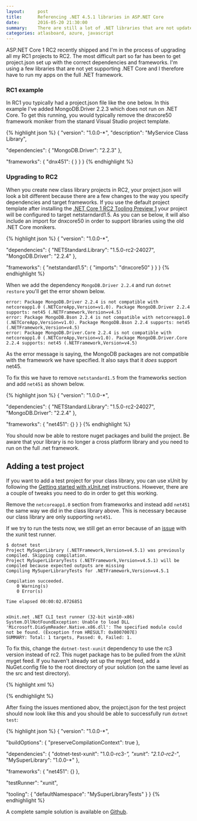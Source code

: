 ```yaml
---
layout:     post
title:      Referencing .NET 4.5.1 libraries in ASP.NET Core
date:       2016-05-20 21:30:00
summary:    There are still a lot of .NET libraries that are not updated with support for .NET Core. This article shows how you can still use these libraries in an ASP.NET Core 1 RC2 project.
categories: atlasboard, azure, javascript
---
```



ASP.NET Core 1 RC2 recently shipped and I'm in the process of upgrading all my RC1 projects
to RC2. The most difficult part so far has been to get project.json set up with the correct
dependencies and frameworks. I'm using a few libraries that are not yet supporting .NET Core
and I therefore have to run my apps on the full .NET framework.


### RC1 example
In RC1 you typically had a project.json file like the one below. In this example I've added MongoDB.Driver 2.2.3 which
does not run on .NET Core. To get this running, you would typically remove the dnxcore50 framework moniker from the
stanard Visual Studio project template.

{% highlight json %}
{
  "version": "1.0.0-*",
  "description": "MyService Class Library",

  "dependencies": {
    "MongoDB.Driver": "2.2.3"
  },

  "frameworks": {
    "dnx451": { }
  }
}
{% endhighlight %}


### Upgrading to RC2

When you create new class library projects in RC2, your project.json will look a bit different because there
are a few changes to the way you specify dependencies and target frameworks. If you use the default project template
after installing the [.NET Core 1 RC2 Tooling Preview 1](https://go.microsoft.com/fwlink/?LinkId=798481) your project
will be configured to target netstarndard1.5. As you can se below, it will also include an import for dnxcore50 in
order to support libraries using the old .NET Core monikers.
 
{% highlight json %}
{
  "version": "1.0.0-*",

  "dependencies": {
    "NETStandard.Library": "1.5.0-rc2-24027",
    "MongoDB.Driver": "2.2.4"
  },

  "frameworks": {
    "netstandard1.5": {
      "imports": "dnxcore50"
    }
  }
}
{% endhighlight %}


When we add the dependency `MongoDB.Driver 2.2.4` and run `dotnet restore` you'll get the error shown below.

```
error: Package MongoDB.Driver 2.2.4 is not compatible with netcoreapp1.0 (.NETCoreApp,Version=v1.0). Package MongoDB.Driver 2.2.4 supports: net45 (.NETFramework,Version=v4.5)
error: Package MongoDB.Bson 2.2.4 is not compatible with netcoreapp1.0 (.NETCoreApp,Version=v1.0). Package MongoDB.Bson 2.2.4 supports: net45 (.NETFramework,Version=v4.5)
error: Package MongoDB.Driver.Core 2.2.4 is not compatible with netcoreapp1.0 (.NETCoreApp,Version=v1.0). Package MongoDB.Driver.Core 2.2.4 supports: net45 (.NETFramework,Version=v4.5)
```

As the error message is saying, the MongoDB packages are not compatible with the framework we have specified. It also says that it _does_ support net45.

To fix this we have to remove `netstandard1.5` from the frameworks section and add `net451` as shown below. 

{% highlight json %}
{
  "version": "1.0.0-*",

  "dependencies": {
    "NETStandard.Library": "1.5.0-rc2-24027",
    "MongoDB.Driver": "2.2.4"
  },

  "frameworks": {
      "net451": {}
  }
}
{% endhighlight %}

You should now be able to restore nuget packages and build the project. Be aware that your library is no longer a cross platform library
and you need to run on the full .net framework.

## Adding a test project

If you want to add a test project for your class library, you can use xUnit by following the [Getting started with xUnit.net](http://xunit.github.io/docs/getting-started-dotnet-core.html)
instructions. However, there are a couple of tweaks you need to do in order to get this working.

Remove the `netcoreapp1.0` section from frameworks and instead add `net451` the same way we did in the class library above. This is necessary
because our class library are only supporting `net451`.

If we try to run the tests now, we still get an error because of an [issue](https://github.com/xunit/xunit/issues/843) with the xunit test runner.

```
$ dotnet test
Project MySuperLibrary (.NETFramework,Version=v4.5.1) was previously compiled. Skipping compilation.
Project MySuperLibraryTests (.NETFramework,Version=v4.5.1) will be compiled because expected outputs are missing
Compiling MySuperLibraryTests for .NETFramework,Version=v4.5.1

Compilation succeeded.
    0 Warning(s)
    0 Error(s)

Time elapsed 00:00:02.0726851


xUnit.net .NET CLI test runner (32-bit win10-x86)
System.DllNotFoundException: Unable to load DLL 'Microsoft.DiaSymReader.Native.x86.dll': The specified module could not be found. (Exception from HRESULT: 0x8007007E)
SUMMARY: Total: 1 targets, Passed: 0, Failed: 1.
```

To fix this, change the `dotnet-test-xunit` dependency to use the rc3 version instead of rc2. 
This nuget package has to be pulled from the xUnit myget feed. If you haven't 
already set up the myget feed, add a NuGet.config file to the root directory of your solution (on the same level as the src and test directory).

{% highlight xml %}
<?xml version="1.0" encoding="utf-8"?>
<configuration>
    <packageSources>
      <add key="myget.org xunit" value="https://www.myget.org/F/xunit/api/v3/index.json" />
      <add key="NuGet" value="https://api.nuget.org/v3/index.json" />
    </packageSources>
</configuration>
{% endhighlight %}


After fixing the issues mentioned abov, the project.json for the test project should now look like this and you should be 
able to successfully run `dotnet test`:

{% highlight json %}
{
  "version": "1.0.0-*",

  "buildOptions": {
    "preserveCompilationContext": true
  },

  "dependencies": {
    "dotnet-test-xunit": "1.0.0-rc3-*",
    "xunit": "2.1.0-rc2-*",
    "MySuperLibrary": "1.0.0-*"
  },

  "frameworks": {
    "net451": {}
  },

  "testRunner": "xunit",

  "tooling": {
    "defaultNamespace": "MySuperLibraryTests"
  }
}
{% endhighlight %}

A complete sample solution is available on [Github](https://github.com/henningst/TestingNet451Projects).